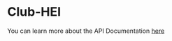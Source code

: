 # Club-HEI
You can learn more about the API Documentation [here](https://app.swaggerhub.com/apis/laurenrasoanaivo/ClubHEI/1.0.0)

